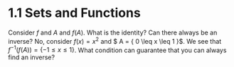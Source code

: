 # 1.1 Sets and Functions

Consider $f$ and $A$ and $f(A)$. What is the identity? Can there always be an inverse? 
No, consider $f(x)=x^2$ and $ A = \{ 0 \leq x \leq 1 \}$. We see that $f^{-1}(f(A)) = \{ -1 \leq x \leq 1 \}$. 
What condition can guarantee that you can always find an inverse?


